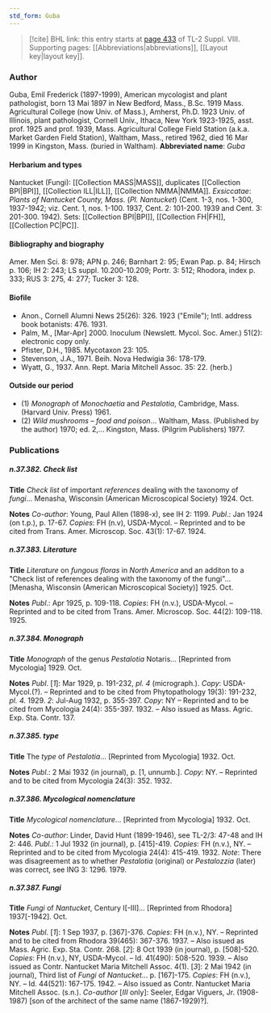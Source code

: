 ```yaml
---
std_form: Guba
---
```


> [!cite] BHL link: this entry starts at [page 433](https://www.biodiversitylibrary.org/page/33258911) of TL-2 Suppl. VIII.
> Supporting pages: [[Abbreviations|abbreviations]], [[Layout key|layout key]].

### Author

Guba, Emil Frederick (1897-1999), American mycologist and plant pathologist, born 13 Mai 1897 in New Bedford, Mass., B.Sc. 1919 Mass. Agricultural College (now Univ. of Mass.), Amherst, Ph.D. 1923 Univ. of Illinois, plant pathologist, Cornell Univ., Ithaca, New York 1923-1925, asst. prof. 1925 and prof. 1939, Mass. Agricultural College Field Station (a.k.a. Market Garden Field Station), Waltham, Mass., retired 1962, died 16 Mar 1999 in Kingston, Mass. (buried in Waltham). 
**Abbreviated name**: *Guba*

#### Herbarium and types

Nantucket (Fungi): [[Collection MASS|MASS]], duplicates [[Collection BPI|BPI]], [[Collection ILL|ILL]], [[Collection NMMA|NMMA]].
*Exsiccatae*: *Plants of Nantucket County, Mass*. (*Pl. Nantucket*) (Cent. 1-3, nos. 1-300, 1937-1942; viz. Cent. 1, nos. 1-100. 1937, Cent. 2: 101-200. 1939 and Cent. 3: 201-300. 1942). Sets: [[Collection BPI|BPI]], [[Collection FH|FH]], [[Collection PC|PC]].

#### Bibliography and biography

Amer. Men Sci. 8: 978; APN p. 246; Barnhart 2: 95; Ewan Pap. p. 84; Hirsch p. 106; IH 2: 243; LS suppl. 10.200-10.209; Portr. 3: 512; Rhodora, index p. 333; RUS 3: 275, 4: 277; Tucker 3: 128.

#### Biofile

- Anon., Cornell Alumni News 25(26): 326. 1923 ("Emile"); Intl. address book botanists: 476. 1931.
- Palm, M., \[Mar-Apr\] 2000. Inoculum (Newslett. Mycol. Soc. Amer.) 51(2): electronic copy only.
- Pfister, D.H., 1985. Mycotaxon 23: 105.
- Stevenson, J.A., 1971. Beih. Nova Hedwigia 36: 178-179.
- Wyatt, G., 1937. Ann. Rept. Maria Mitchell Assoc. 35: 22. (herb.)

#### Outside our period

- (1) *Monograph* of *Monochaetia* and *Pestalotia*, Cambridge, Mass. (Harvard Univ. Press) 1961.
- (2) *Wild mushrooms – food and poison*... Waltham, Mass. (Published by the author) 1970; ed. 2,... Kingston, Mass. (Pilgrim Publishers) 1977.

### Publications

##### n.37.382. Check list

**Title**
*Check list* of important *references* dealing with the taxonomy of *fungi*... Menasha, Wisconsin (American Microscopical Society) 1924. Oct.

**Notes**
*Co-author*: Young, Paul Allen (1898-x), see IH 2: 1199.
*Publ*.: Jan 1924 (on t.p.), p. 17-67. *Copies*: FH (n.v), USDA-Mycol. – Reprinted and to be cited from Trans. Amer. Microscop. Soc. 43(1): 17-67. 1924.

##### n.37.383. Literature

**Title**
*Literature* on *fungous floras* in *North America* and an additon to a "Check list of references dealing with the taxonomy of the fungi"... \[Menasha, Wisconsin (American Microscopical Society)\] 1925. Oct.

**Notes**
*Publ*.: Apr 1925, p. 109-118. *Copies*: FH (n.v.), USDA-Mycol. – Reprinted and to be cited from Trans. Amer. Microscop. Soc. 44(2): 109-118. 1925.

##### n.37.384. Monograph

**Title**
*Monograph* of the genus *Pestalotia* Notaris... \[Reprinted from Mycologia\] 1929. Oct.

**Notes**
*Publ*. \[*1*\]: Mar 1929, p. 191-232, *pl. 4* (micrograph.). *Copy*: USDA-Mycol.(?). – Reprinted and to be cited from Phytopathology 19(3): 191-232, *pl. 4.* 1929.
*2*: Jul-Aug 1932, p. 355-397. *Copy*: NY – Reprinted and to be cited from Mycologia 24(4): 355-397. 1932. – Also issued as Mass. Agric. Exp. Sta. Contr. 137.

##### n.37.385. type

**Title**
The *type* of *Pestalotia*... \[Reprinted from Mycologia\] 1932. Oct.

**Notes**
*Publ*.: 2 Mai 1932 (in journal), p. \[1, unnumb.\]. *Copy*: NY. – Reprinted and to be cited from Mycologia 24(3): 352. 1932.

##### n.37.386. Mycological nomenclature

**Title**
*Mycological nomenclature*... \[Reprinted from Mycologia\] 1932. Oct.

**Notes**
*Co-author*: Linder, David Hunt (1899-1946), see TL-2/3: 47-48 and IH 2: 446.
*Publ*.: 1 Jul 1932 (in journal), p. \[415\]-419. *Copies*: FH (n.v.), NY. – Reprinted and to be cited from Mycologia 24(4): 415-419. 1932.
*Note*: There was disagreement as to whether *Pestalotia* (original) or *Pestalozzia* (later) was correct, see ING 3: 1296. 1979.

##### n.37.387. Fungi

**Title**
*Fungi* of *Nantucket*, Century I\[-III\]... \[Reprinted from Rhodora\] 1937\[-1942\]. Oct.

**Notes**
*Publ*. \[*1*\]: 1 Sep 1937, p. \[367\]-376. *Copies*: FH (n.v.), NY. – Reprinted and to be cited from Rhodora 39(465): 367-376. 1937. – Also issued as Mass. Agric. Exp. Sta. Contr. 268.
\[*2*\]: 8 Oct 1939 (in journal), p. \[508\]-520. *Copies*: FH (n.v.), NY, USDA-Mycol. – Id. 41(490): 508-520. 1939. – Also issued as Contr. Nantucket Maria Mitchell Assoc. 4(1).
\[*3*\]: 2 Mai 1942 (in journal), Third list of *Fungi* of *Nantucket*... p. \[167\]-175. *Copies*: FH (n.v.), NY. – Id. 44(521): 167-175. 1942. – Also issued as Contr. Nantucket Maria Mitchell Assoc. (s.n.).
*Co-author* \[*III* only\]: Seeler, Edgar Viguers, Jr. (1908-1987) \[son of the architect of the same name (1867-1929)?\].

